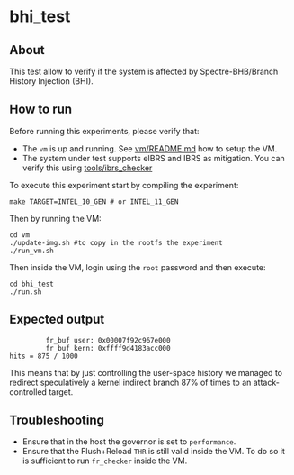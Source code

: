 # bhi\_test

## About

This test allow to verify if the system is affected by Spectre-BHB/Branch History Injection (BHI). 


## How to run

Before running this experiments, please verify that:

* The `vm` is up and running. See [vm/README.md](vm/README.md) how to setup the VM.
* The system under test supports eIBRS and IBRS as mitigation. You can verify this using [tools/ibrs_checker](../../../tools/ibrs_checker)

To execute this experiment start by compiling the experiment:

```
make TARGET=INTEL_10_GEN # or INTEL_11_GEN
```

Then by running the VM: 

```
cd vm
./update-img.sh	#to copy in the rootfs the experiment
./run_vm.sh
```

Then inside the VM, login using the `root` password and then execute:
```
cd bhi_test
./run.sh
```

## Expected output

```
         fr_buf user: 0x00007f92c967e000
         fr_buf kern: 0xffff9d4183acc000
hits = 875 / 1000
```

This means that by just controlling the user-space history we managed to redirect speculatively a kernel indirect branch 87% of times to an attack-controlled target.

## Troubleshooting

* Ensure that in the host the governor is set to `performance`.
* Ensure that the Flush+Reload `THR` is still valid inside the VM. To do so it is sufficient to run `fr_checker` inside the VM.
